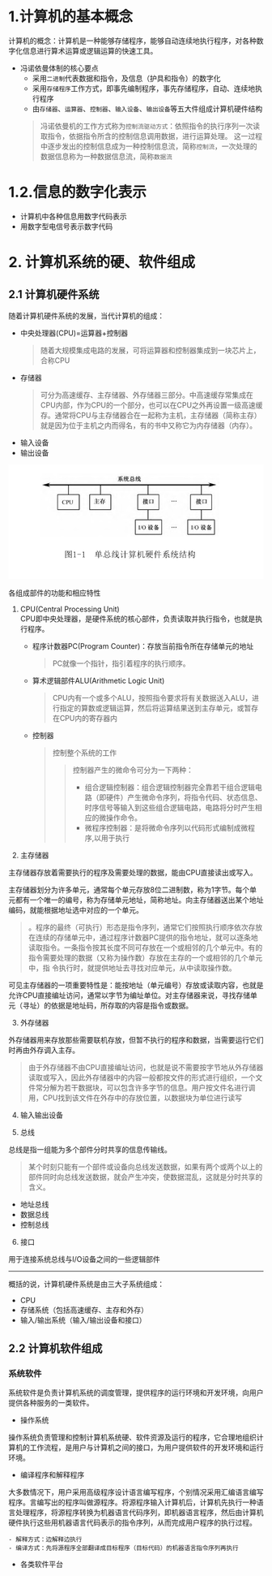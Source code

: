 # 1.计算机的基本概念
计算机的概念：计算机是一种能够存储程序，能够自动连续地执行程序，对各种数字化信息进行算术运算或逻辑运算的快速工具。

- 冯诺依曼体制的核心要点
    - 采用`二进制`代表数据和指令，及信息（护具和指令）的数字化
    - 采用`存储程序`工作方式，即事先编制程序，事先存储程序，自动、连续地执行程序
    - 由`存储器`、`运算器`、`控制器`、`输入设备`、`输出设备`等五大件组成计算机硬件结构 
    > 冯诺依曼机的工作方式称为`控制流驱动方式`：依照指令的执行序列一次读取指令，依据指令所含的控制信息调用数据，进行运算处理。
    这一过程中逐步发出的控制信息成为一种控制信息流，简称`控制流`，一次处理的数据信息称为一种数据信息流，简称`数据流`

# 1.2.信息的数字化表示

- 计算机中各种信息用数字代码表示
- 用数字型电信号表示数字代码

# 2. 计算机系统的硬、软件组成

## 2.1 计算机硬件系统
随着计算机硬件系统的发展，当代计算机的组成：
- 中央处理器(CPU)=运算器+控制器
    > 随着大规模集成电路的发展，可将运算器和控制器集成到一块芯片上，合称CPU
- 存储器
    > 可分为高速缓存、主存储器、外存储器三部分。中高速缓存常集成在CPU内部，作为CPU的一个部分，也可以在CPU之外再设置一级高速缓存。通常将CPU与主存储器合在一起称为主机，主存储器（简称主存）就是因为位于主机之内而得名，有的书中又称它为内存储器（内存）。
- 输入设备
- 输出设备

![](assets/computerStruct.png)

各组成部件的功能和相应特性
1. CPU(Central Processing Unit)    
CPU即中央处理器，是硬件系统的核心部件，负责读取并执行指令，也就是执行程序。
    - 程序计数器PC(Program Counter)：存放当前指令所在存储单元的地址
        > PC就像一个指针，指引着程序的执行顺序。
    - 算术逻辑部件ALU(Arithmetic Logic Unit)
        > CPU内有一个或多个ALU，按照指令要求将有关数据送入ALU，进行指定的算数或逻辑运算，然后将运算结果送到主存单元，或暂存在CPU内的寄存器内
    - 控制器
        > 控制整个系统的工作
        >> 控制器产生的微命令可分为一下两种：
        >> - 组合逻辑控制器：组合逻辑控制器完全靠若干组合逻辑电路（即硬件）产生微命令序列，将指令代码、状态信息、时序信号等输入到这些组合逻辑电路，电路将分时产生相应的微操作命令。        
        >> - 微程序控制器：是将微命令序列以代码形式编制成微程序,以用于执行

2. 主存储器  

主存储器存放着需要执行的程序及需要处理的数据，能由CPU直接读出或写入。

主存储器划分为许多单元，通常每个单元存放8位二进制数，称为1字节。每个单元都有一个唯一的编号，称为存储单元地址，简称地址。向主存储器送出某个地址编码，就能根据地址选中对应的一个单元。

> 。程序的最终（可执行）形态是指令序列，通常它们按照执行顺序依次存放在连续的存储单元中，通过程序计数器PC提供的指令地址，就可以逐条地读取指令。一条指令按其长度不同可存放在一个或相邻的几个单元中。有的指令需要处理的数据（又称为操作数）存放在主存的一个或相邻的几个单元中，指
令执行时，就提供地址去寻找对应单元，从中读取操作数。

可见主存储器的一项重要特性是：能按地址（单元编号）存放或读取内容，也就是允许CPU直接编址访问，通常以字节为编址单位。对主存储器来说，寻找存储单元（寻址）的依据是地址码，所存取的内容是指令或数据。

3. 外存储器

外存储器用来存放那些需要联机存放，但暂不执行的程序和数据，当需要运行它们时再由外存调入主存。

> 由于外存储器不由CPU直接编址访问，也就是说不需要按字节地从外存储器读取或写入，因此外存储器中的内容一般都按文件的形式进行组织，一个文件常分解为若干数据块，可以包含许多字节的信息。用户按文件名进行调用，CPU找到该文件在外存中的存放位置，以数据块为单位进行读写

4. 输入输出设备

5. 总线

总线是指一组能为多个部件分时共享的信息传输线。

> 某个时刻只能有一个部件或设备向总线发送数据，如果有两个或两个以上的部件同时向总线发送数据，就会产生冲突，使数据混乱，这就是分时共享的含义。

- 地址总线
- 数据总线
- 控制总线

6. 接口

用于连接系统总线与I/O设备之间的一些逻辑部件

---

概括的说，计算机硬件系统是由三大子系统组成：
- CPU
- 存储系统（包括高速缓存、主存和外存）
- 输入/输出系统（输入/输出设备和接口）



## 2.2 计算机软件组成

### 系统软件

系统软件是负责计算机系统的调度管理，提供程序的运行环境和开发环境，向用户提供各种服务的一类软件。

- 操作系统

操作系统负责管理和控制计算机系统硬、软件资源及运行的程序，它合理地组织计算机的工作流程，是用户与计算机之间的接口，为用户提供软件的开发环境和运行环境。

- 编译程序和解释程序

大多数情况下，用户采用高级程序设计语言编写程序，个别情况采用汇编语言编写程序。言编写出的程序叫做源程序。将源程序输入计算机后，计算机先执行一种语言处理程序，将源程序转换为机器语言代码序列，即机器语言程序，然后由计算机硬件执行这些用机器语言代码表示的指令序列，从而完成用户程序的执行过程。  

    - 解释方式：边解释边执行
    - 编译方式：先将源程序全部翻译成目标程序（目标代码）的机器语言指令序列再执行

- 各类软件平台
### 

